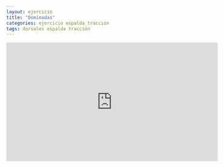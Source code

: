 ```yaml
---
layout: ejercicio
title: "Dominadas"
categories: ejercicio espalda tracción
tags: dorsales espalda tracción
---
```


<div class="video-responsive">
<iframe width="560" height="315" src="https://www.youtube.com/embed/t5Xv3Zermvw" title="YouTube video player" frameborder="0" allow="accelerometer; autoplay; clipboard-write; encrypted-media; gyroscope; picture-in-picture" allowfullscreen></iframe></div>
